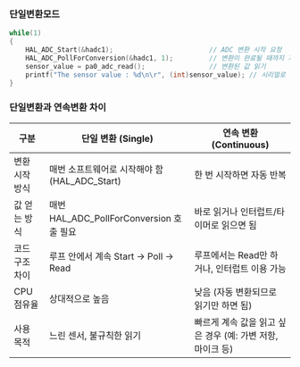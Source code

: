 ### 단일변환모드

```c
while(1)
{
    HAL_ADC_Start(&hadc1);                        // ADC 변환 시작 요청
    HAL_ADC_PollForConversion(&hadc1, 1);         // 변환이 완료될 때까지 기다림
    sensor_value = pa0_adc_read();                // 변환된 값 읽기
    printf("The sensor value : %d\n\r", (int)sensor_value); // 시리얼로 출력
}
```
### 단일변환과 연속변환 차이
|구분|	단일 변환 (Single)|	연속 변환 (Continuous)|
|--|--|--|
|변환 시작 방식|	매번 소프트웨어로 시작해야 함 (HAL_ADC_Start)|	한 번 시작하면 자동 반복|
|값 얻는 방식|	매번 HAL_ADC_PollForConversion 호출 필요|	바로 읽거나 인터럽트/타이머로 읽으면 됨|
|코드 구조 차이|	루프 안에서 계속 Start → Poll → Read|	루프에서는 Read만 하거나, 인터럽트 이용 가능|
|CPU 점유율|	상대적으로 높음|	낮음 (자동 변환되므로 읽기만 하면 됨)|
|사용 목적| 느린 센서, 불규칙한 읽기|	빠르게 계속 값을 읽고 싶은 경우 (예: 가변 저항, 마이크 등)|
